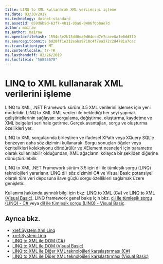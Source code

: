 ```yaml
---
title: LINQ to XML kullanarak XML verilerini işleme
ms.date: 03/30/2017
ms.technology: dotnet-standard
ms.assetid: 059d6b9d-63f7-4011-9ba8-8406f0bbae7d
author: mairaw
ms.author: mairaw
ms.openlocfilehash: 1554c3e2b13dd0ea0d64ccd7e7caee0a1e0dd3f9
ms.sourcegitcommit: bd28ff1e312eaba9718c4f7ea272c2d4781a7cac
ms.translationtype: MT
ms.contentlocale: tr-TR
ms.lasthandoff: 02/26/2019
ms.locfileid: "56835578"
---
```

# <a name="process-xml-data-using-linq-to-xml"></a>LINQ to XML kullanarak XML verilerini işleme
LINQ to XML, .NET Framework sürüm 3.5 XML verilerini işlemek için yeni modelidir. LINQ to XML XML verileri ile beklediği her şeyi yapmak geliştiricilerinin sağlayan: sorgulama, değiştirme, oluşturma, kaydetme ve XML belgeleri seri hale getirme. Gerçek avantajları, sorgu ve oluşturma özellikleri yer.  
  
 LINQ to XML sorgularında birleştiren ve ifadesel XPath veya XQuery SQL'e benzeyen daha söz dizimini kullanarak. Sorgu sonuçları öğeler veya öznitelikleri koleksiyonu döndürülür ve XElement nesneleri için parametre olarak kullanılabilir olduğundan, XML ağaçlarını kolayca bir şekilden diğerine dönüştürülebilir.  
  
 LINQ to XML .NET Framework sürüm 3.5 için dil ile tümleşik sorgu (LINQ) teknolojileri yararlanır. LINQ dili söz dizimini C# ve Visual Basic potansiyel olarak tüm veri deposuna ilave güçlü sorgu özellikleri sağlamak üzere genişletir.  
  
 Kullanımı hakkında ayrıntılı bilgi için bkz: [LINQ to XML (C#)](../../../csharp/programming-guide/concepts/linq/linq-to-xml.md) ve [LINQ to XML (Visual Basic)](../../../visual-basic/programming-guide/concepts/linq/linq-to-xml.md). LINQ framework genel bakış için bkz. [dil ile tümleşik sorgu (LINQ) - C# ](../../../csharp/programming-guide/concepts/linq/index.md) veya [dil ile tümleşik sorgu (LINQ) - Visual Basic](../../../visual-basic/programming-guide/concepts/linq/index.md).  
  
## <a name="see-also"></a>Ayrıca bkz.

- <xref:System.Xml.Linq>
- <xref:System.Linq>
- [LINQ to XML ile DOM (C#)](../../../csharp/programming-guide/concepts/linq/linq-to-xml-vs-dom.md)
- [LINQ to XML ile DOM (Visual Basic)](../../../visual-basic/programming-guide/concepts/linq/linq-to-xml-vs-dom.md)
- [LINQ to XML ile Diğer XML teknolojileri karşılaştırması (C#)](../../../csharp/programming-guide/concepts/linq/linq-to-xml-vs-other-xml-technologies.md)
- [LINQ to XML ile Diğer XML teknolojileri karşılaştırması (Visual Basic)](../../../visual-basic/programming-guide/concepts/linq/linq-to-xml-vs-other-xml-technologies.md)
